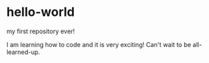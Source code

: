 # hello-world
my first repository ever!

I am learning how to code and it is very exciting!
Can't wait to be all-learned-up.

